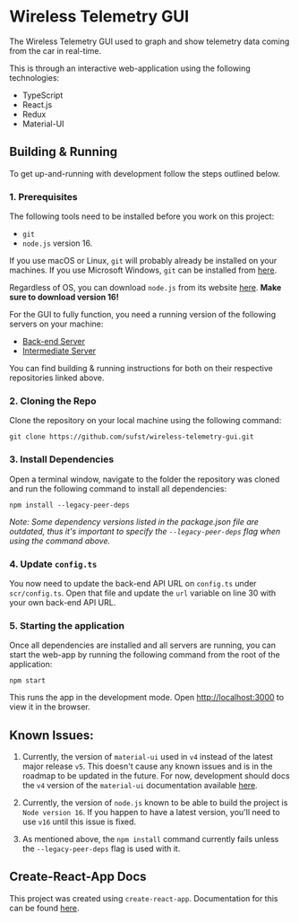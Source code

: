 # Wireless Telemetry GUI

The Wireless Telemetry GUI used to graph and show telemetry data coming from the car in real-time.

This is through an interactive web-application using the following technologies:

- TypeScript
- React.js
- Redux
- Material-UI

## Building & Running

To get up-and-running with development follow the steps outlined below.

### 1. Prerequisites

The following tools need to be installed before you work on this project:

- `git`
- `node.js` version 16.

If you use macOS or Linux, `git` will probably already be installed on your machines. If you use Microsoft Windows, `git` can be installed from [here](https://git-scm.com/book/en/v2/Getting-Started-Installing-Git).

Regardless of OS, you can download `node.js` from its website [here](https://nodejs.org/en/). **Make sure to download version 16!**

For the GUI to fully function, you need a running version of the following servers on your machine:

- [Back-end Server](https://github.com/sufst/back-end)
- [Intermediate Server](https://github.com/sufst/intermediate-server/)

You can find building & running instructions for both on their respective repositories linked above.

### 2. Cloning the Repo

Clone the repository on your local machine using the following command:

```
git clone https://github.com/sufst/wireless-telemetry-gui.git
```

### 3. Install Dependencies

Open a terminal window, navigate to the folder the repository was cloned and run the following command to install all dependencies:

```
npm install --legacy-peer-deps
```

_Note: Some dependency versions listed in the package.json file are outdated, thus it's important to specify the `--legacy-peer-deps` flag when using the command above._

### 4. Update `config.ts`

You now need to update the back-end API URL on `config.ts` under `scr/config.ts`. Open that file and update the `url` variable on line 30 with your own back-end API URL.

### 5. Starting the application

Once all dependencies are installed and all servers are running, you can start the web-app by running the following command from the root of the application:

```
npm start
```

This runs the app in the development mode. Open [http://localhost:3000](http://localhost:3000) to view it in the browser.

## Known Issues:

1. Currently, the version of `material-ui` used in `v4` instead of the latest major release `v5`. This doesn't cause any known issues and is in the roadmap to be updated in the future. For now, development should docs the `v4` version of the `material-ui` documentation available [here](https://v4.mui.com/).

2. Currently, the version of `node.js` known to be able to build the project is `Node version 16`. If you happen to have a latest version, you'll need to use `v16` until this issue is fixed.

3. As mentioned above, the `npm install` command currently fails unless the `--legacy-peer-deps` flag is used with it.

## Create-React-App Docs

This project was created using `create-react-app`. Documentation for this can be found [here](https://facebook.github.io/create-react-app/docs).
